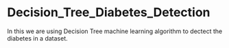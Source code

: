 # Decision_Tree_Diabetes_Detection
In this we are using Decision Tree machine learning algorithm to dectect the diabetes in a dataset. 
